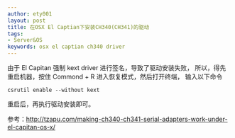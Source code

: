 ```yaml
---
author: ety001
layout: post
title: 在OSX El Captian下安装CH340(CH341)的驱动
tags:
- Server&OS
keywords: osx el captian ch340 driver
---
```

由于 El Capitan 强制 kext driver 进行签名，导致了驱动安装失败，
所以，得先重启机器，按住 Commond + R 进入恢复模式，然后打开终端，
输入以下命令

```
csrutil enable --without kext
```

重启后，再执行驱动安装即可。

参考：<http://tzapu.com/making-ch340-ch341-serial-adapters-work-under-el-capitan-os-x/>
